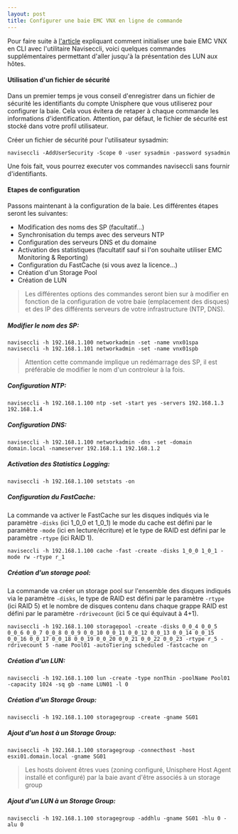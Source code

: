 ```yaml
---
layout: post
title: Configurer une baie EMC VNX en ligne de commande
---
```


Pour faire suite à [l'article](http://blog.okcomputer.io/2015/02/27/Initialisation-VNX-CLI/) expliquant comment initialiser une baie EMC VNX en CLI avec l'utilitaire Naviseccli, voici quelques commandes supplémentaires permettant d'aller jusqu'à la présentation des LUN aux hôtes.

#### Utilisation d'un fichier de sécurité

Dans un premier temps je vous conseil d'enregistrer dans un fichier de sécurité les identifiants du compte Unisphere que vous utiliserez pour configurer la baie. Cela vous évitera de retaper à chaque commande les informations d'identification. Attention, par défaut, le fichier de sécurité est stocké dans votre profil utilisateur.

Créer un fichier de sécurité pour l'utilisateur sysadmin:

```
naviseccli -AddUserSecurity -Scope 0 -user sysadmin -password sysadmin
```

Une fois fait, vous pourrez executer vos commandes naviseccli sans fournir d'identifiants.

#### Etapes de configuration

Passons maintenant à la configuration de la baie. Les différentes étapes seront les suivantes:
- Modification des noms des SP (facultatif...)
- Synchronisation du temps avec des serveurs NTP
- Configuration des serveurs DNS et du domaine
- Activation des statistiques (facultatif sauf si l'on souhaite utiliser EMC Monitoring & Reporting)
- Configuration du FastCache (si vous avez la licence...)
- Création d'un Storage Pool
- Création de LUN

> Les différentes options des commandes seront bien sur à modifier en fonction de la configuration de votre baie (emplacement des disques) et des IP des différents serveurs de votre infrastructure (NTP, DNS).

##### Modifier le nom des SP:

```
naviseccli -h 192.168.1.100 networkadmin -set -name vnx01spa
naviseccli -h 192.168.1.101 networkadmin -set -name vnx01spb
```  
> Attention cette commande implique un redémarrage des SP, il est préférable de modifier le nom d'un controleur à la fois.

##### Configuration NTP:

```
naviseccli -h 192.168.1.100 ntp -set -start yes -servers 192.168.1.3 192.168.1.4
```

##### Configuration DNS:

```
naviseccli -h 192.168.1.100 networkadmin -dns -set -domain domain.local -nameserver 192.168.1.1 192.168.1.2
```

##### Activation des Statistics Logging:

```
naviseccli -h 192.168.1.100 setstats -on
```

##### Configuration du FastCache:

La commande va activer le FastCache sur les disques indiqués via le paramètre `-disks` (ici 1_0_0 et 1_0_1) le mode du cache est défini par le paramètre `-mode` (ici en lecture/écriture) et le type de RAID est défini par le paramètre `-rtype` (ici RAID 1).

```
naviseccli -h 192.168.1.100 cache -fast -create -disks 1_0_0 1_0_1 -mode rw -rtype r_1
```

##### Création d'un storage pool:

La commande va créer un storage pool sur l'ensemble des disques indiqués via le paramètre `-disks`, le type de RAID est défini par le paramètre `-rtype` (ici RAID 5) et le nombre de disques contenu dans chaque grappe RAID est défini par le paramètre `-rdrivecount` (ici 5 ce qui équivaut à 4+1).

```
naviseccli -h 192.168.1.100 storagepool -create -disks 0_0_4 0_0_5 0_0_6 0_0_7 0_0_8 0_0_9 0_0_10 0_0_11 0_0_12 0_0_13 0_0_14 0_0_15 0_0_16 0_0_17 0_0_18 0_0_19 0_0_20 0_0_21 0_0_22 0_0_23 -rtype r_5 -rdrivecount 5 -name Pool01 -autoTiering scheduled -fastcache on
```

##### Création d'un LUN:

```
naviseccli -h 192.168.1.100 lun -create -type nonThin -poolName Pool01  -capacity 1024 -sq gb -name LUN01 -l 0
```

##### Création d'un Storage Group:

```
naviseccli -h 192.168.1.100 storagegroup -create -gname SG01
```

##### Ajout d'un host à un Storage Group:

```
naviseccli -h 192.168.1.100 storagegroup -connecthost -host esxi01.domain.local -gname SG01
```
> Les hosts doivent êtres vues (zoning configuré, Unisphere Host Agent installé et configuré) par la baie avant d'être associés à un storage group

##### Ajout d'un LUN à un Storage Group:

```
naviseccli -h 192.168.1.100 storagegroup -addhlu -gname SG01 -hlu 0 -alu 0
```
